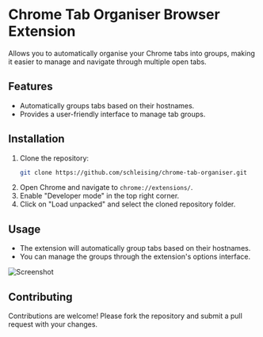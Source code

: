 # Chrome Tab Organiser Browser Extension

Allows you to automatically organise your Chrome tabs into groups, making it easier to manage and navigate through multiple open tabs.

## Features
- Automatically groups tabs based on their hostnames.
- Provides a user-friendly interface to manage tab groups.

## Installation
1. Clone the repository:
   ```bash
   git clone https://github.com/schleising/chrome-tab-organiser.git
    ```
2. Open Chrome and navigate to `chrome://extensions/`.
3. Enable "Developer mode" in the top right corner.
4. Click on "Load unpacked" and select the cloned repository folder.

## Usage
- The extension will automatically group tabs based on their hostnames.
- You can manage the groups through the extension's options interface.

![Screenshot](images/options.png)

## Contributing
Contributions are welcome! Please fork the repository and submit a pull request with your changes.